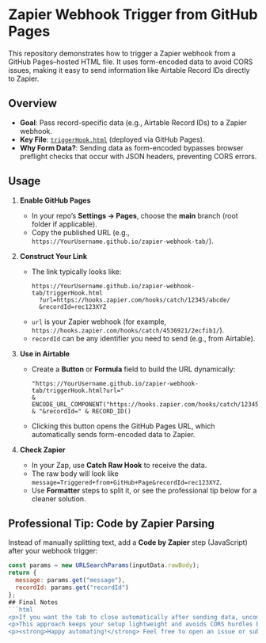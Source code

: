 # Zapier Webhook Trigger from GitHub Pages

This repository demonstrates how to trigger a Zapier webhook from a GitHub Pages–hosted HTML file. It uses form-encoded data to avoid CORS issues, making it easy to send information like Airtable Record IDs directly to Zapier.

## Overview
- **Goal**: Pass record-specific data (e.g., Airtable Record IDs) to a Zapier webhook.  
- **Key File**: [`triggerHook.html`](./triggerHook.html) (deployed via GitHub Pages).  
- **Why Form Data?**: Sending data as form-encoded bypasses browser preflight checks that occur with JSON headers, preventing CORS errors.

## Usage
1. **Enable GitHub Pages**  
   - In your repo’s **Settings → Pages**, choose the **main** branch (root folder if applicable).  
   - Copy the published URL (e.g., `https://YourUsername.github.io/zapier-webhook-tab/`).

2. **Construct Your Link**  
   - The link typically looks like:  
     ```
     https://YourUsername.github.io/zapier-webhook-tab/triggerHook.html
       ?url=https://hooks.zapier.com/hooks/catch/12345/abcde/
       &recordId=rec123XYZ
     ```
   - `url` is your Zapier webhook (for example, `https://hooks.zapier.com/hooks/catch/4536921/2ecfib1/`).  
   - `recordId` can be any identifier you need to send (e.g., from Airtable).

3. **Use in Airtable**  
   - Create a **Button** or **Formula** field to build the URL dynamically:  
     ```plaintext
     "https://YourUsername.github.io/zapier-webhook-tab/triggerHook.html?url="
     & ENCODE_URL_COMPONENT("https://hooks.zapier.com/hooks/catch/12345/abcde/")
     & "&recordId=" & RECORD_ID()
     ```
   - Clicking this button opens the GitHub Pages URL, which automatically sends form-encoded data to Zapier.

4. **Check Zapier**  
   - In your Zap, use **Catch Raw Hook** to receive the data.  
   - The raw body will look like `message=Triggered+from+GitHub+Page&recordId=rec123XYZ`.  
   - Use **Formatter** steps to split it, or see the professional tip below for a cleaner solution.

## Professional Tip: Code by Zapier Parsing
Instead of manually splitting text, add a **Code by Zapier** step (JavaScript) after your webhook trigger:

```js
const params = new URLSearchParams(inputData.rawBody);
return {
  message: params.get("message"),
  recordId: params.get("recordId")
};
## Final Notes
```html
<p>If you want the tab to close automatically after sending data, uncomment the <code>window.close()</code> line in <code>triggerHook.html</code>.</p>
<p>This approach keeps your setup lightweight and avoids CORS hurdles by sending data via form encoding.</p>
<p><strong>Happy automating!</strong> Feel free to open an issue or submit a pull request if you have questions or improvements.</p>
```

